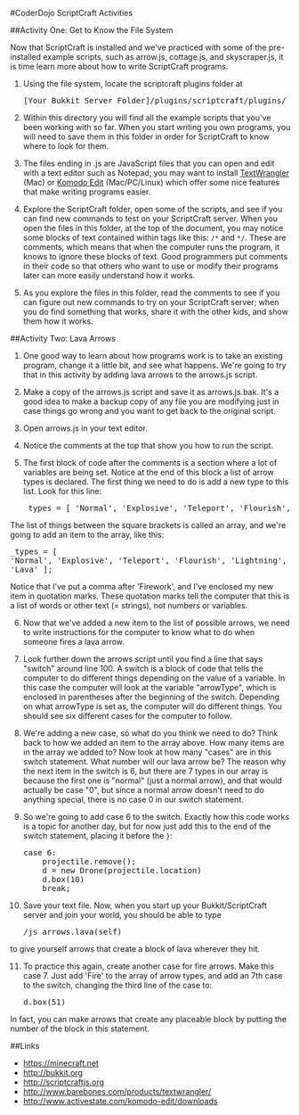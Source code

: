 #CoderDojo ScriptCraft Activities

##Activity One: Get to Know the File System

Now that ScriptCraft is installed and we've practiced with some of the pre-installed example scripts, such as arrow.js, cottage.js, and skyscraper.js, it is time learn more about how to write ScriptCraft programs.

1. Using the file system, locate the scriptcraft plugins folder at

    <pre>[Your Bukkit Server Folder]/plugins/scriptcraft/plugins/</pre>

2. Within this directory you will find all the example scripts that you've been working with so far. When you start writing you own programs, you will need to save them in this folder in order for ScriptCraft to know where to look for them.

3. The files ending in .js are JavaScript files that you can open and edit with a text editor such as Notepad; you may want to install [TextWrangler](http://www.barebones.com/products/textwrangler/) (Mac) or [Komodo Edit](http://www.activestate.com/komodo-edit/downloads) (Mac/PC/Linux) which offer some nice features that make writing programs easier.

4. Explore the ScriptCraft folder, open some of the scripts, and see if you can find new commands to test on your ScriptCraft server.  When you open the files in this folder, at the top of the document, you may notice some blocks of text contained within tags like this: `/*` and `*/`.  These are comments, which means that when the computer runs the program, it knows to ignore these blocks of text.  Good programmers put comments in their code so that others who want to use or modify their programs later can more easily understand how it works.

5. As you explore the files in this folder, read the comments to see if you can figure out new commands to try on your ScriptCraft server; when you do find something that works, share it with the other kids, and show them how it works.

##Activity Two: Lava Arrows

1. One good way to learn about how programs work is to take an existing program, change it a little bit, and see what happens.  We're going to try that in this activity by adding lava arrows to the arrows.js script.

2. Make a copy of the arrows.js script and save it as arrows.js.bak.  It's a good idea to make a backup copy of any file you are modifying just in case things go wrong and you want to get back to the original script.

3. Open arrows.js in your text editor.

4. Notice the comments at the top that show you how to run the script.

5. The first block of code after the comments is a section where a lot of variables are being set.  Notice at the end of this block a list of arrow types is declared.  The first thing we need to do is add a new type to this list.  Look for this line: 
    <pre>_types = [ 'Normal', 'Explosive', 'Teleport', 'Flourish', 'Lightning', 'Firework' ];</pre>
The list of things between the square brackets is called an array, and we're going to add an item to the array, like this:
     <pre>_types = [ 'Normal', 'Explosive', 'Teleport', 'Flourish', 'Lightning', 'Firework', 'Lava' ];</pre>
Notice that I've put a comma after 'Firework', and I've enclosed my new item in quotation marks.  These quotation marks tell the computer that this is a list of words or other text (= strings), not numbers or variables.

6. Now that we've added a new item to the list of possible arrows, we need to write instructions for the computer to know what to do when someone fires a lava arrow.

7. Look further down the arrows script until you find a line that says "switch" around line 100.  A switch is a block of code that tells the computer to do different things depending on the value of a variable.  In this case the computer will look at the variable "arrowType", which is enclosed in parentheses after the beginning of the switch.  Depending on what arrowType is set as, the computer will do different things.  You should see six different cases for the computer to follow.

8.  We're adding a new case, so what do you think we need to do?  Think back to how we added an item to the array above.  How many items are in the array we added to? Now look at how many "cases" are in this switch statement.  What number will our lava arrow be? The reason why the next item in the switch is 6, but there are 7 types in our array is because the first one is "normal" (just a normal arrow), and that would actually be case "0", but since a normal arrow doesn't need to do anything special, there is no case 0 in our switch statement.

9.  So we're going to add case 6 to the switch. Exactly how this code works is a topic for another day, but for now just add this to the end of the switch statement, placing it before the <code>}</code>:

     <pre>case 6:
        projectile.remove();
        d = new Drone(projectile.location)
        d.box(10)
        break;</pre>

10. Save your text file.  Now, when you start up your Bukkit/ScriptCraft server and join your world, you should be able to type 
     <pre>/js arrows.lava(self)</pre>
to give yourself arrows that create a block of lava wherever they hit.

11. To practice this again, create another case for fire arrows. Make this case 7.  Just add 'Fire' to the array of arrow types, and add an 7th case to the switch, changing the third line of the case to:
    <pre>d.box(51)</pre> 
In fact, you can make arrows that create any placeable block by putting the number of the block in this statement.

##Links
* https://minecraft.net
* http://bukkit.org
* http://scriptcraftjs.org
* http://www.barebones.com/products/textwrangler/
* http://www.activestate.com/komodo-edit/downloads
